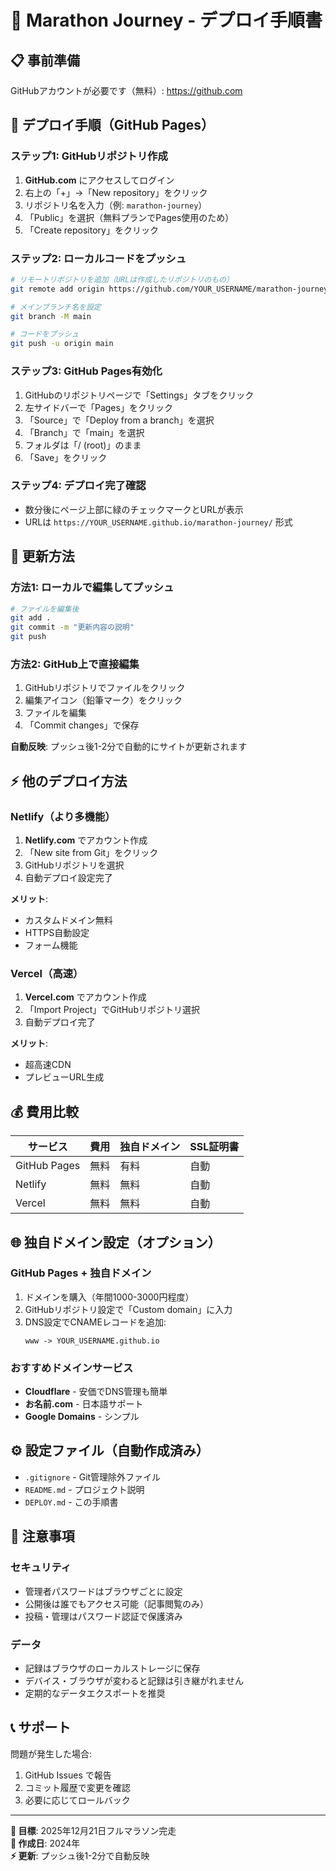 # 🚀 Marathon Journey - デプロイ手順書

## 📋 事前準備

GitHubアカウントが必要です（無料）: https://github.com

## 🔧 デプロイ手順（GitHub Pages）

### ステップ1: GitHubリポジトリ作成

1. **GitHub.com** にアクセスしてログイン
2. 右上の「+」→「New repository」をクリック
3. リポジトリ名を入力（例: `marathon-journey`）
4. 「Public」を選択（無料プランでPages使用のため）
5. 「Create repository」をクリック

### ステップ2: ローカルコードをプッシュ

```bash
# リモートリポジトリを追加（URLは作成したリポジトリのもの）
git remote add origin https://github.com/YOUR_USERNAME/marathon-journey.git

# メインブランチ名を設定
git branch -M main

# コードをプッシュ
git push -u origin main
```

### ステップ3: GitHub Pages有効化

1. GitHubのリポジトリページで「Settings」タブをクリック
2. 左サイドバーで「Pages」をクリック
3. 「Source」で「Deploy from a branch」を選択
4. 「Branch」で「main」を選択
5. フォルダは「/ (root)」のまま
6. 「Save」をクリック

### ステップ4: デプロイ完了確認

- 数分後にページ上部に緑のチェックマークとURLが表示
- URLは `https://YOUR_USERNAME.github.io/marathon-journey/` 形式

## 🔄 更新方法

### 方法1: ローカルで編集してプッシュ

```bash
# ファイルを編集後
git add .
git commit -m "更新内容の説明"
git push
```

### 方法2: GitHub上で直接編集

1. GitHubリポジトリでファイルをクリック
2. 編集アイコン（鉛筆マーク）をクリック
3. ファイルを編集
4. 「Commit changes」で保存

**自動反映**: プッシュ後1-2分で自動的にサイトが更新されます

## ⚡ 他のデプロイ方法

### Netlify（より多機能）

1. **Netlify.com** でアカウント作成
2. 「New site from Git」をクリック
3. GitHubリポジトリを選択
4. 自動デプロイ設定完了

**メリット**: 
- カスタムドメイン無料
- HTTPS自動設定
- フォーム機能

### Vercel（高速）

1. **Vercel.com** でアカウント作成  
2. 「Import Project」でGitHubリポジトリ選択
3. 自動デプロイ完了

**メリット**:
- 超高速CDN
- プレビューURL生成

## 💰 費用比較

| サービス | 費用 | 独自ドメイン | SSL証明書 |
|---------|------|------------|----------|
| GitHub Pages | 無料 | 有料 | 自動 |
| Netlify | 無料 | 無料 | 自動 |
| Vercel | 無料 | 無料 | 自動 |

## 🌐 独自ドメイン設定（オプション）

### GitHub Pages + 独自ドメイン

1. ドメインを購入（年間1000-3000円程度）
2. GitHubリポジトリ設定で「Custom domain」に入力
3. DNS設定でCNAMEレコードを追加:
   ```
   www -> YOUR_USERNAME.github.io
   ```

### おすすめドメインサービス
- **Cloudflare** - 安価でDNS管理も簡単
- **お名前.com** - 日本語サポート
- **Google Domains** - シンプル

## ⚙️ 設定ファイル（自動作成済み）

- `.gitignore` - Git管理除外ファイル
- `README.md` - プロジェクト説明
- `DEPLOY.md` - この手順書

## 🚨 注意事項

### セキュリティ
- 管理者パスワードはブラウザごとに設定
- 公開後は誰でもアクセス可能（記事閲覧のみ）
- 投稿・管理はパスワード認証で保護済み

### データ
- 記録はブラウザのローカルストレージに保存
- デバイス・ブラウザが変わると記録は引き継がれません
- 定期的なデータエクスポートを推奨

## 📞 サポート

問題が発生した場合:
1. GitHub Issues で報告
2. コミット履歴で変更を確認
3. 必要に応じてロールバック

---

**🎯 目標**: 2025年12月21日フルマラソン完走  
**📅 作成日**: 2024年  
**⚡ 更新**: プッシュ後1-2分で自動反映